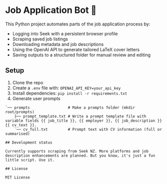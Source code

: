 # Job Application Bot 🤖

This Python project automates parts of the job application process by:

* Logging into Seek with a persistent browser profile
* Scraping saved job listings
* Downloading metadata and job descriptions
* Using the OpenAI API to generate tailored LaTeX cover letters
* Saving outputs to a structured folder for manual review and editing

## Setup

1. Clone the repo
2. Create a `.env` file with:
```OPENAI_API_KEY=your_api_key```
3. Install dependencies:
```pip install -r requirements.txt```
4. Generate user prompts
```
`── prompts                 # Make a prompts folder (mkdir root/prompts)
    ├── prompt_template.txt # Write a prompt template file with variable fields {{ job_title }}, {{ employer }}, {{ job_description }} {{ cv_text }}.
    `── cv_full.txt         # Prompt text with CV information (full or summarised)

## Development status

Currently supports scraping from Seek NZ. More platforms and job description enhancements are planned. But you know, it's just a fun little script. Use it.

## License

MIT License


